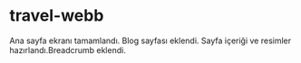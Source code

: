 # travel-webb
Ana sayfa ekranı tamamlandı. Blog sayfası eklendi. Sayfa içeriği ve resimler hazırlandı.Breadcrumb eklendi.
